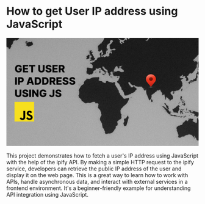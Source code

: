 # How to get User IP address using JavaScript

![How to get User IP address using JavaScript](IPAddress.png)

This project demonstrates how to fetch a user's IP address using JavaScript with the help of the ipify API. By making a simple HTTP request to the ipify service, developers can retrieve the public IP address of the user and display it on the web page. This is a great way to learn how to work with APIs, handle asynchronous data, and interact with external services in a frontend environment. It's a beginner-friendly example for understanding API integration using JavaScript.